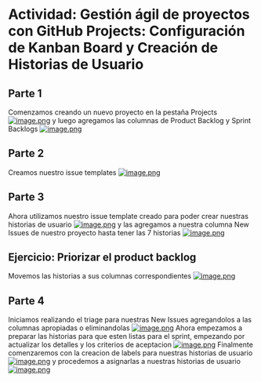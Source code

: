 # Actividad: Gestión ágil de proyectos con GitHub Projects: Configuración de Kanban Board y Creación de Historias de Usuario
## Parte 1
Comenzamos creando un nuevo proyecto en la pestaña Projects
[![image.png](https://i.postimg.cc/kGfK5Htg/image.png)](https://postimg.cc/GTTH7qQW)
y luego agregamos las columnas de Product Backlog y Sprint Backlogs
[![image.png](https://i.postimg.cc/wBk6nRyD/image.png)](https://postimg.cc/3yd5vRZw)
## Parte 2
Creamos nuestro issue templates
[![image.png](https://i.postimg.cc/tJ2FBgy5/image.png)](https://postimg.cc/Zvv9R4WB)
## Parte 3
Ahora utilizamos nuestro issue template creado para poder crear nuestras historias de usuario
[![image.png](https://i.postimg.cc/JnQXhhyL/image.png)](https://postimg.cc/sQvx6s96)
y las agregamos a nuestra columna New Issues de nuestro proyecto hasta tener las 7 historias
[![image.png](https://i.postimg.cc/RZrZjBFQ/image.png)](https://postimg.cc/6y0KvFCy)
## Ejercicio: Priorizar el product backlog
Movemos las historias a sus columnas correspondientes
[![image.png](https://i.postimg.cc/MG9xK2WL/image.png)](https://postimg.cc/d7Zg4fZR)
## Parte 4
Iniciamos realizando el triage para nuestras New Issues agregandolos a las columnas apropiadas o eliminandolas
[![image.png](https://i.postimg.cc/nrDtkXv8/image.png)](https://postimg.cc/QKhPNx4S)
Ahora empezamos a preparar las historias para que esten listas para el sprint, empezando por actualizar los detalles y los criterios de aceptacion
[![image.png](https://i.postimg.cc/jSsSshHL/image.png)](https://postimg.cc/Tp460gH6)
Finalmente comenzaremos con la creacion de labels para nuestras historias de usuario
[![image.png](https://i.postimg.cc/J0PdjmFw/image.png)](https://postimg.cc/XBB8bM3x)
y procedemos a asignarlas a nuestras historias de usuario
[![image.png](https://i.postimg.cc/MHc0sQZY/image.png)](https://postimg.cc/LgpZ5h1q)
